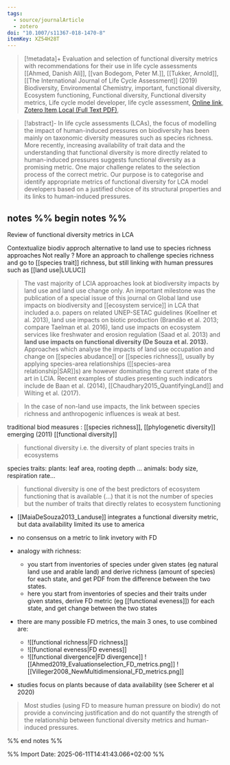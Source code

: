 ```yaml
---
tags:
  - source/journalArticle
  - zotero
doi: "10.1007/s11367-018-1470-8"
itemKey: XZ54H28T
---
```

>[!metadata]+
> Evaluation and selection of functional diversity metrics with recommendations for their use in life cycle assessments
> [[Ahmed, Danish Ali]], [[van Bodegom, Peter M.]], [[Tukker, Arnold]], 
> [[The International Journal of Life Cycle Assessment]] (2019)
> Biodiversity, Environmental Chemistry, important, functional diversity, Ecosystem functioning, Functional diversity, Functional diversity metrics, Life cycle model developer, life cycle assessment, 
> [Online link](https://doi.org/10.1007/s11367-018-1470-8), [Zotero Item](zotero://select/library/items/XZ54H28T),[Local (Full Text PDF)](file://C:/Users/aburg/Documents/references/zotero/storage/7MQRZISG/Ahmed2019_Evaluationselection.pdf), 


>[!abstract]-
>In life cycle assessments (LCAs), the focus of modelling the impact of human-induced pressures on biodiversity has been mainly on taxonomic diversity measures such as species richness. More recently, increasing availability of trait data and the understanding that functional diversity is more directly related to human-induced pressures suggests functional diversity as a promising metric. One major challenge relates to the selection process of the correct metric. Our purpose is to categorise and identify appropriate metrics of functional diversity for LCA model developers based on a justified choice of its structural properties and its links to human-induced pressures.

## notes %% begin notes %% 
Review of functional diversity metrics in LCA

Contextualize biodiv approch alternative to land use to species richness approaches
Not really ? More an approach to challenge species richness and go to [[species trait]] richness, but still linking with human pressures such as [[land use|LULUC]]

> The vast majority of LCIA approaches look at biodiversity impacts by land use and land use change only. An important milestone was the publication of a special issue of this journal on Global land use impacts on biodiversity and [[ecosystem service]] in LCA that included a.o. papers on related UNEP-SETAC guidelines (Koellner et al. 2013), land use impacts on biotic production (Brandão et al. 2013; compare Taelman et al. 2016), land use  impacts on ecosystem services like freshwater and erosion regulation (Saad et al. 2013) and **land use impacts on functional diversity (De Souza et al. 2013).** Approaches which analyse the impacts of land use occupation and change on [[species abudance]] or [[species richness]], usually by applying species-area relationships ([[species-area relationship|SAR]]s) are however dominating the current state of the art in LCIA. Recent examples of studies presenting such indicators include de Baan et al. (2014), [[Chaudhary2015_QuantifyingLand]] and Wilting et al. (2017). 

> In the case of non-land use impacts, the link between species richness and anthropogenic influences is weak at best.

traditional biod measures : [[species richness]], [[phylogenetic diversity]]
emerging (2011) [[functional diversity]]
> functional diversity i.e. the diversity of plant species traits in ecosystems

species traits: plants: leaf area, rooting depth ... animals: body size, respiration rate...

> functional diversity is one of the best predictors of ecosystem functioning that is available (...) that it is not the number of species but the number of traits that directly relates to ecosystem functioning

- [[MaiaDeSouza2013_Landuse]] integrates a functional diversity metric, but data availability limited its use to america
- no consensus on a metric to link invetory with FD
- analogy with richness: 
	- you start from inventories of species under given states (eg natural land use and arable land) and derive richness (amount of species) for each state, and get PDF from the difference between the two states.
	- here you start from inventories of species and their traits under given states, derive FD metric (eg [[functional eveness]]) for each state, and get change between the two states
- there are many possible FD metrics, the main 3 ones, to use combined are:
	- ![[functional richness|FD richness]]
	- ![[functional eveness|FD eveness]]
	- ![[functional divergence|FD divergence]]
![[Ahmed2019_Evaluationselection_FD_metrics.png]]
![[Villeger2008_NewMultidimensional_FD_metrics.png]]

- studies focus on plants because of data availability (see Scherer et al 2020)

> Most studies (using FD to measure human pressure on biodiv) do not provide a convincing justification and do not quantify the strength of the relationship between functional diversity metrics and human-induced pressures.

%% end notes %%

%% Import Date: 2025-06-11T14:41:43.066+02:00 %%
